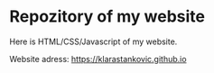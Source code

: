 # Repozitory of my website

Here is HTML/CSS/Javascript of my website.

Website adress: https://klarastankovic.github.io 
